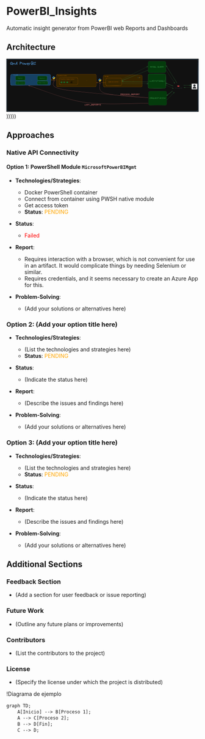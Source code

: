 # PowerBI_Insights
Automatic insight generator from PowerBI web Reports and Dashboards
## Architecture
![Diagrama de arquitectura](https://github.com/jonruida/PowerBI_Insights/blob/main/assets/ARCH_INTERN.png))))))

## Approaches

### Native API Connectivity

#### Option 1: PowerShell Module `MicrosoftPowerBIMgmt`

- **Technologies/Strategies**:
  - Docker PowerShell container
  - Connect from container using PWSH native module
  - Get access token
  - **Status**: <span style="color:orange">PENDING</span>

- **Status**: 
  - <span style="color:red">Failed</span>

- **Report**:
  - Requires interaction with a browser, which is not convenient for use in an artifact. It would complicate things by needing Selenium or similar.
  - Requires credentials, and it seems necessary to create an Azure App for this.

- **Problem-Solving**:
  - (Add your solutions or alternatives here)

### Option 2: (Add your option title here)

- **Technologies/Strategies**:
  - (List the technologies and strategies here)
  - **Status**: <span style="color:orange">PENDING</span>

- **Status**: 
  - (Indicate the status here)

- **Report**:
  - (Describe the issues and findings here)

- **Problem-Solving**:
  - (Add your solutions or alternatives here)

### Option 3: (Add your option title here)

- **Technologies/Strategies**:
  - (List the technologies and strategies here)
  - **Status**: <span style="color:orange">PENDING</span>

- **Status**: 
  - (Indicate the status here)

- **Report**:
  - (Describe the issues and findings here)

- **Problem-Solving**:
  - (Add your solutions or alternatives here)

## Additional Sections

### Feedback Section
- (Add a section for user feedback or issue reporting)

### Future Work
- (Outline any future plans or improvements)

### Contributors
- (List the contributors to the project)

### License
- (Specify the license under which the project is distributed)

!Diagrama de ejemplo

```mermaid
graph TD;
    A[Inicio] --> B[Proceso 1];
    A --> C[Proceso 2];
    B --> D[Fin];
    C --> D;
